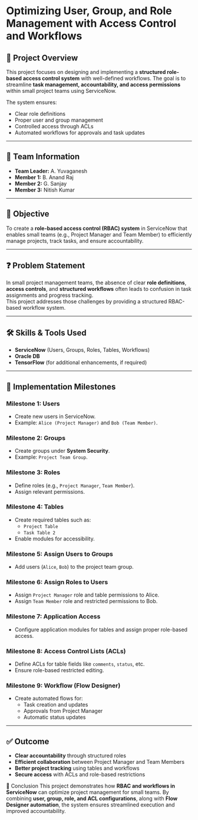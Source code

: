 # Optimizing User, Group, and Role Management with Access Control and Workflows

## 📌 Project Overview
This project focuses on designing and implementing a **structured role-based access control system** with well-defined workflows. The goal is to streamline **task management, accountability, and access permissions** within small project teams using ServiceNow.

The system ensures:
- Clear role definitions  
- Proper user and group management  
- Controlled access through ACLs  
- Automated workflows for approvals and task updates  

---

## 👥 Team Information
- **Team Leader:** A. Yuvaganesh  
- **Member 1:** B. Anand Raj  
- **Member 2:** G. Sanjay  
- **Member 3:** Nitish Kumar  

---

## 🎯 Objective
To create a **role-based access control (RBAC) system** in ServiceNow that enables small teams (e.g., Project Manager and Team Member) to efficiently manage projects, track tasks, and ensure accountability.

---

## ❓ Problem Statement
In small project management teams, the absence of clear **role definitions**, **access controls**, and **structured workflows** often leads to confusion in task assignments and progress tracking.  
This project addresses those challenges by providing a structured RBAC-based workflow system.

---

## 🛠️ Skills & Tools Used
- **ServiceNow** (Users, Groups, Roles, Tables, Workflows)  
- **Oracle DB**  
- **TensorFlow** (for additional enhancements, if required)  

---

## 🚀 Implementation Milestones

### Milestone 1: Users
- Create new users in ServiceNow.  
- Example: `Alice (Project Manager)` and `Bob (Team Member)`.

### Milestone 2: Groups
- Create groups under **System Security**.  
- Example: `Project Team Group`.

### Milestone 3: Roles
- Define roles (e.g., `Project Manager`, `Team Member`).  
- Assign relevant permissions.

### Milestone 4: Tables
- Create required tables such as:
  - `Project Table`
  - `Task Table 2`  
- Enable modules for accessibility.

### Milestone 5: Assign Users to Groups
- Add users (`Alice`, `Bob`) to the project team group.

### Milestone 6: Assign Roles to Users
- Assign `Project Manager` role and table permissions to Alice.  
- Assign `Team Member` role and restricted permissions to Bob.  

### Milestone 7: Application Access
- Configure application modules for tables and assign proper role-based access.

### Milestone 8: Access Control Lists (ACLs)
- Define ACLs for table fields like `comments`, `status`, etc.  
- Ensure role-based restricted editing.

### Milestone 9: Workflow (Flow Designer)
- Create automated flows for:
  - Task creation and updates  
  - Approvals from Project Manager  
  - Automatic status updates  

---

## ✅ Outcome
- **Clear accountability** through structured roles  
- **Efficient collaboration** between Project Manager and Team Members  
- **Better project tracking** using tables and workflows  
- **Secure access** with ACLs and role-based restrictions  

 📖 Conclusion
This project demonstrates how **RBAC and workflows in ServiceNow** can optimize project management for small teams. By combining **user, group, role, and ACL configurations**, along with **Flow Designer automation**, the system ensures streamlined execution and improved accountability.
